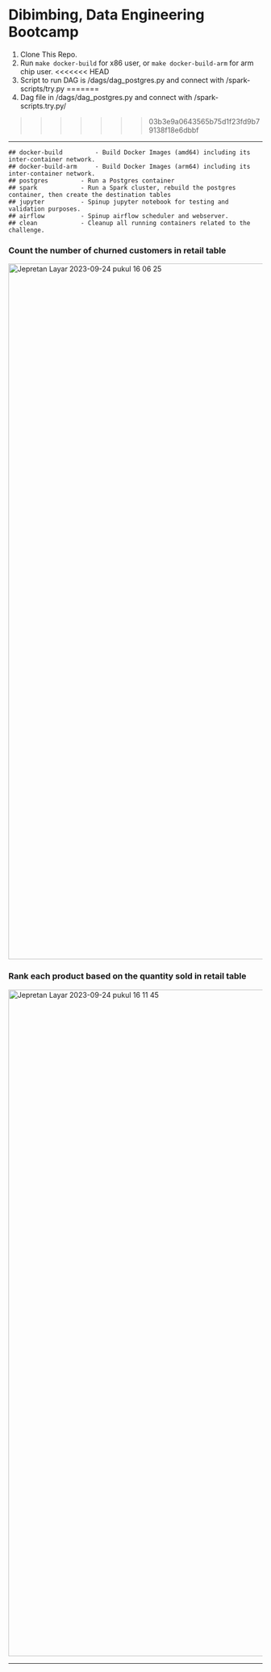 # Dibimbing, Data Engineering Bootcamp

1. Clone This Repo.
2. Run `make docker-build` for x86 user, or `make docker-build-arm` for arm chip user.
<<<<<<< HEAD
3. Script to run DAG is /dags/dag_postgres.py and connect with /spark-scripts/try.py
=======
3. Dag file in /dags/dag_postgres.py and connect with /spark-scripts.try.py/
>>>>>>> 03b3e9a0643565b75d1f23fd9b79138f18e6dbbf
---
```
## docker-build			- Build Docker Images (amd64) including its inter-container network.
## docker-build-arm		- Build Docker Images (arm64) including its inter-container network.
## postgres			- Run a Postgres container
## spark			- Run a Spark cluster, rebuild the postgres container, then create the destination tables
## jupyter			- Spinup jupyter notebook for testing and validation purposes.
## airflow			- Spinup airflow scheduler and webserver.
## clean			- Cleanup all running containers related to the challenge.
```

### Count the number of churned customers in retail table
<img width="1379" alt="Jepretan Layar 2023-09-24 pukul 16 06 25" src="https://github.com/ayarzuki/spark-airflow-postgres/assets/48020037/91b2a9c6-3de1-4a45-baa4-ab29b646bd24">

### Rank each product based on the quantity sold in retail table
<img width="1321" alt="Jepretan Layar 2023-09-24 pukul 16 11 45" src="https://github.com/ayarzuki/spark-airflow-postgres/assets/48020037/9a110b13-eaa0-47f5-8ada-89f7865dc1a5">

---
